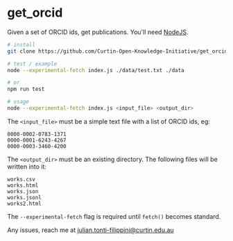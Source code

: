 # get_orcid

Given a set of ORCID ids, get publications. You'll need [NodeJS](https://nodejs.org/en/download/).

```bash
# install
git clone https://github.com/Curtin-Open-Knowledge-Initiative/get_orcid.git && cd get_orcid

# test / example
node --experimental-fetch index.js ./data/test.txt ./data

# or
npm run test

# usage
node --experimental-fetch index.js <input_file> <output_dir>
```

The `<input_file>` must be a simple text file with a list of ORCID ids, eg:

```text
0000-0002-0783-1371
0000-0001-6243-4267
0000-0003-3460-4200
```

The `<output_dir>` must be an existing directory. The following files will be written into it:

```text
works.csv
works.html
works.json
works.jsonl
works2.html
```

The `--experimental-fetch` flag is required until `fetch()` becomes standard.

Any issues, reach me at <julian.tonti-filippini@curtin.edu.au>

